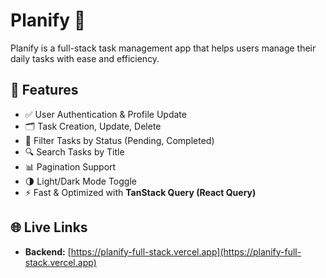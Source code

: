 # Planify 📝

Planify is a full-stack task management app that helps users manage their daily tasks with ease and efficiency.

## 🔧 Features

- ✅ User Authentication & Profile Update
- 🗂️ Task Creation, Update, Delete
- 🎯 Filter Tasks by Status (Pending, Completed)
- 🔍 Search Tasks by Title
- 📊 Pagination Support
- 🌗 Light/Dark Mode Toggle
- ⚡ Fast & Optimized with **TanStack Query (React Query)**

## 🌐 Live Links
- **Backend:** [https://planify-full-stack.vercel.app](https://planify-full-stack.vercel.app)

